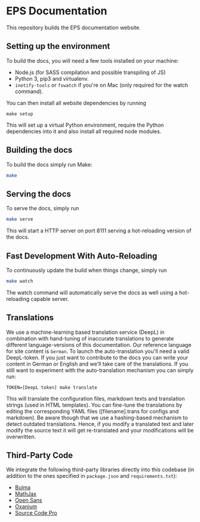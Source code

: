 # EPS Documentation

This repository builds the EPS documentation website.

## Setting up the environment

To build the docs, you will need a few tools installed on your machine:

- Node.js (for SASS compilation and possible transpiling of JS)
- Python 3, pip3 and virtualenv.
- `inotify-tools` or `fswatch` if you're on Mac (only required for the watch command).

You can then install all website dependencies by running

    make setup

This will set up a virtual Python environment, require the Python dependencies
into it and also install all required node modules.

## Building the docs

To build the docs simply run Make:

```bash
make
```

## Serving the docs

To serve the docs, simply run

```bash
make serve
```

This will start a HTTP server on port 8111 serving a hot-reloading version of
the docs.

## Fast Development With Auto-Reloading

To continuously update the build when things change, simply run

```bash
make watch
```

The watch command will automatically serve the docs as well using a
hot-reloading capable server.

## Translations

We use a machine-learning based translation service (DeepL) in combination with hand-tuning of inaccurate translations to generate different language-versions of this documentation. Our reference language for site content is `German`. To launch the auto-translation you'll need a valid DeepL-token. If you just want to contribute to the docs you can write your content in German or English and we'll take care of the translations. If you still want to experiment with the auto-translation mechanism you can simply run:

    TOKEN=[DeepL token] make translate

This will translate the configuration files, markdown texts and translation strings (used in HTML templates). You can fine-tune the translations by editing the corresponding YAML files ([filename].trans for configs and markdown). Be aware though that we use a hashing-based mechanism to detect outdated translations. Hence, if you modify a translated text and later modify the source text it will get re-translated and your modifications will be overwritten.

## Third-Party Code

We integrate the following third-party libraries directly into this codebase (in addition to the ones specified in `package.json` and `requirements.txt`):

* [Bulma](https://github.com/jgthms/bulma)
* [MathJax](https://github.com/mathjax/MathJax)
* [Open Sans](https://github.com/googlefonts/opensans)
* [Oxanium](https://github.com/sevmeyer/oxanium)
* [Source Code Pro](https://github.com/adobe-fonts/source-code-pro)
